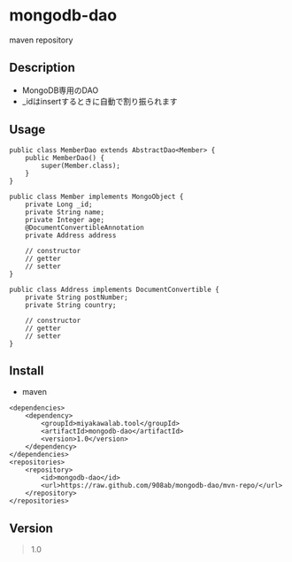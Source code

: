 # mongodb-dao
maven repository


## Description
* MongoDB専用のDAO
* _idはinsertするときに自動で割り振られます

## Usage
```
public class MemberDao extends AbstractDao<Member> {
    public MemberDao() {
        super(Member.class);
    }
}
```

```
public class Member implements MongoObject {
    private Long _id;
    private String name;
    private Integer age;
    @DocumentConvertibleAnnotation
    private Address address
    
    // constructor
    // getter
    // setter
}
```

```
public class Address implements DocumentConvertible {
    private String postNumber;
    private String country;
    
    // constructor
    // getter
    // setter
}
```

## Install
* maven
```
<dependencies>
    <dependency>
        <groupId>miyakawalab.tool</groupId>
        <artifactId>mongodb-dao</artifactId>
        <version>1.0</version>
    </dependency>
</dependencies>
<repositories>
    <repository>
        <id>mongodb-dao</id>
        <url>https://raw.github.com/908ab/mongodb-dao/mvn-repo/</url>
    </repository>
</repositories>
```


## Version
> 1.0

